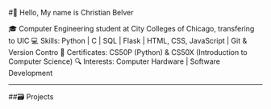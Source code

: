 #👋  Hello, My name is Christian Belver

🎓  Computer Engineering student at City Colleges of Chicago, transfering to UIC
💻  Skills: Python | C | SQL | Flask | HTML, CSS, JavaScript | Git & Version Contro
📃  Certificates: CS50P (Python) & CS50X (Introduction to Computer Science)
🔍  Interests: Computer Hardware | Software Development

---

##🗃️  Projects
